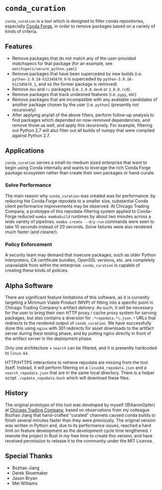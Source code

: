 # `conda_curation`

`conda_curation` is a tool which is designed to filter conda repositories, especially [Conda Forge](https://conda-forge.org/), in order to remove packages based on a variety of kinds of criteria.

## Features

* Remove packages that do not match any of the user-provided matchspecs for that package (for an example, see `matchspecs/secure_python.yaml`)
* Remove packages that have been superceded by new builds (i.e. `python-3.9.18-h12345678_0` is superceded by `python-3.9.18-h12345678_1`, and so the former package is removed)
* Remove `dev` and `rc` packages (i.e. `2.0.0.dev0` or `2.0.0.rc0`).
* Remove packages that track undesired features (i.e. `pypy`, etc)
* Remove packages that are incompatible with any available candidates of another package chosen by the user (i.e. `python`) (presently not recursively)
* After applying any/all of the above filters, perform follow-up analysis to find packages which depended on now-removed dependencies, and remove those as well, and apply this recursively. For example, filtering out Python 2.7 will also filter out all builds of numpy that were compiled against Python 2.7.

## Applications

`conda_curation` serves a small-to-medium sized enterprise that want to begin using Conda internally and wants to leverage the rich Conda Forge package ecosystem rather than create their own packages or hand-curate.

### Solve Performance

The main reason why `conda_curation` was created was for performance: by reducing the Conda Forge repodata to a smaller size, substantial Conda client performance improvements may be observed. At Chicago Trading Company, a prototype of this repodata-filtering system applied to Conda-Forge reduced `mamba mambabuild` runtimes by about two minutes across a wide variety of pipelines. `mamba create --dry-run` commands were seen to take 10 seconds instead of 20 seconds. Solve failures were also rendered much faster (and cleaner).

### Policy Enforcement

A security team may demand that insecure packages, such as older Python interpreters, CA certificate bundles, OpenSSL versions, etc. are completely unavailable from within the enterprise. `conda_curation` is capable of creating these kinds of policies.


## Alpha Software

There are significant feature limitations of this software, as it is currently targeting a Minimum Viable Product (MVP) of fitting into a specific point in Chicago Trading Company's artifact delivery. As such, it will be necessary for the user to bring their own HTTP proxy / cache proxy system for serving packages, but also contains a diversion for `.*repodata.*\.json.*` URLs that redirects to the rendered output of `conda_curation`. We have successfully done this using `nginx` with 301 redirects for asset downloads to the artifact server during thest testing phase, and by putting nginx directly in front of the artifact server in the deployment phase.

Only one architecture + `noarch` can be filtered, and it is presently hardcoded to `linux-64`.

HTTP/HTTPS interactions to retrieve repodata are missing from the tool itself. Instead, it will perform filtering on a `linux64_repodata.json` and a `noarch_repodata.json` that are in the same local directory. There is a helper script `./update_repodata.bash` which will download these files.

## History

The original prototype of this tool was developed by myself (@AaronOpfer) at [Chicago Trading Company](https://www.chicagotrading.com/), based on observations from my colleague Bozhao Jiang that hand-crafted "curated" channels caused conda builds to finish several minutes faster than they were previously. The original version was written in Python and, due to its performance issues, reached a hard limit on feature development as the development cycle time lengthened. I rewrote the project in Rust in my free time to create this version, and have received permission to release it to the community under the MIT License.

## Special Thanks

- Bozhao Jiang
- Derek Shoemaker
- Jason Bryan
- Mel Williams

